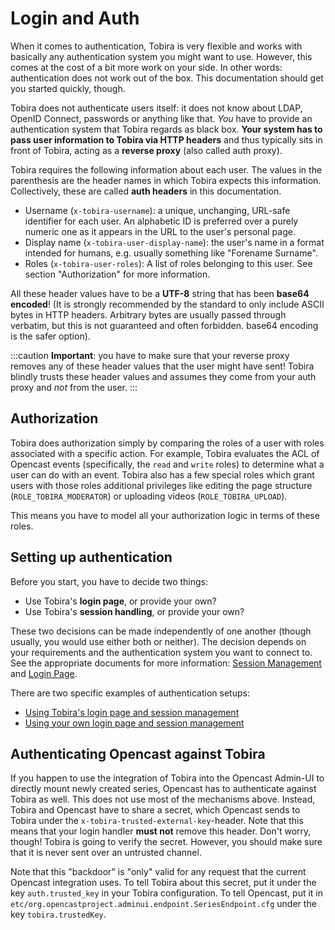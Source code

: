 # Login and Auth

When it comes to authentication, Tobira is very flexible and works with basically any authentication system you might want to use.
However, this comes at the cost of a bit more work on your side.
In other words: authentication does not work out of the box.
This documentation should get you started quickly, though.

Tobira does not authenticate users itself: it does not know about LDAP, OpenID Connect, passwords or anything like that.
*You* have to provide an authentication system that Tobira regards as black box.
**Your system has to pass user information to Tobira via HTTP headers** and thus typically sits in front of Tobira, acting as a **reverse proxy** (also called auth proxy).

Tobira requires the following information about each user.
The values in the parenthesis are the header names in which Tobira expects this information.
Collectively, these are called **auth headers** in this documentation.

- Username (`x-tobira-username`):
  a unique, unchanging, URL-safe identifier for each user.
  An alphabetic ID is preferred over a purely numeric one as it appears in the URL to the user's personal page.
- Display name (`x-tobira-user-display-name`):
  the user's name in a format intended for humans, e.g. usually something like "Forename Surname".
- Roles (`x-tobira-user-roles`):
  A list of roles belonging to this user.
  See section "Authorization" for more information.

All these header values have to be a **UTF-8** string that has been **base64 encoded**! (It is strongly recommended by the standard to only include ASCII bytes in HTTP headers. Arbitrary bytes are usually passed through verbatim, but this is not guaranteed and often forbidden. base64 encoding is the safer option).

:::caution
**Important**: you have to make sure that your reverse proxy removes any of these header values that the user might have sent!
Tobira blindly trusts these header values and assumes they come from your auth proxy and *not* from the user.
:::

## Authorization

Tobira does authorization simply by comparing the roles of a user with roles associated with a specific action.
For example, Tobira evaluates the ACL of Opencast events (specifically, the `read` and `write` roles) to determine what a user can do with an event.
Tobira also has a few special roles which grant users with those roles additional privileges like editing the page structure (`ROLE_TOBIRA_MODERATOR`) or uploading videos (`ROLE_TOBIRA_UPLOAD`).

This means you have to model all your authorization logic in terms of these roles.


## Setting up authentication

Before you start, you have to decide two things:
- Use Tobira's **login page**, or provide your own?
- Use Tobira's **session handling**, or provide your own?

These two decisions can be made independently of one another (though usually, you would use either both or neither).
The decision depends on your requirements and the authentication system you want to connect to.
See the appropriate documents for more information: [Session Management](./auth/session-management) and [Login Page](./auth/login-page).

There are two specific examples of authentication setups:

- [Using Tobira's login page and session management](./auth/example-all-tobira)
- [Using your own login page and session management](./auth/example-all-own)


## Authenticating Opencast against Tobira

If you happen to use the integration of Tobira into the Opencast Admin-UI
to directly mount newly created series, Opencast has to authenticate
against Tobira as well. This does not use most of the mechanisms above.
Instead, Tobira and Opencast have to share a secret, which Opencast
sends to Tobira under the `x-tobira-trusted-external-key`-header.
Note that this means that your login handler **must not** remove this header.
Don't worry, though! Tobira is going to verify the secret.
However, you should make sure that it is never sent over an untrusted channel.

Note that this "backdoor" is "only" valid for any request that the current
Opencast integration uses. To tell Tobira about this secret,
put it under the key `auth.trusted_key` in your Tobira configuration.
To tell Opencast, put it in `etc/org.opencastproject.adminui.endpoint.SeriesEndpoint.cfg`
under the key `tobira.trustedKey`.
